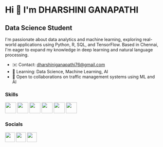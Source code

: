 # Hi 👋 I'm DHARSHINI GANAPATHI

## Data Science Student

I'm passionate about data analytics and machine learning, exploring real-world applications using Python, R, SQL, and TensorFlow. Based in Chennai, I'm eager to expand my knowledge in deep learning and natural language processing.

- ✉️ Contact: [dharshiniganapathi76@gmail.com](mailto:dharshiniganapathi76@gmail.com)
- 🧠 Learning: Data Science, Machine Learning, AI
- 🤝 Open to collaborations on traffic management systems using ML and AI

### Skills

<p align="left">
  <a href="https://www.python.org/"><img src="https://raw.githubusercontent.com/danielcranney/readme-generator/main/public/icons/skills/python-colored.svg" width="36" /></a>
  <a href="https://docs.microsoft.com/en-us/cpp/?view=msvc-170"><img src="https://raw.githubusercontent.com/danielcranney/readme-generator/main/public/icons/skills/c-colored.svg" width="36" /></a>
  <a href="https://www.oracle.com/java/"><img src="https://raw.githubusercontent.com/danielcranney/readme-generator/main/public/icons/skills/java-colored.svg" width="36" /></a>
  <a href="https://www.mysql.com/"><img src="https://raw.githubusercontent.com/danielcranney/readme-generator/main/public/icons/skills/mysql-colored.svg" width="36" /></a>
  <a href="https://www.mongodb.com/"><img src="https://raw.githubusercontent.com/danielcranney/readme-generator/main/public/icons/skills/mongodb-colored.svg" width="36" /></a>
  <a href="https://www.figma.com/"><img src="https://raw.githubusercontent.com/danielcranney/readme-generator/main/public/icons/skills/figma-colored.svg" width="36" /></a>
</p>

### Socials

<p align="left">
  <a href="https://www.github.com/DHARSHINIGANAPATHI76"><img src="https://raw.githubusercontent.com/danielcranney/readme-generator/main/public/icons/socials/github.svg" width="32" /></a>
  <a href="https://www.linkedin.com/in/dharshini-g-932b30259"><img src="https://raw.githubusercontent.com/danielcranney/readme-generator/main/public/icons/socials/linkedin.svg" width="32" /></a>
  <a href="http://www.instagram.com/tatsiana_.tase"><img src="https://raw.githubusercontent.com/danielcranney/readme-generator/main/public/icons/socials/instagram.svg" width="32" /></a>

